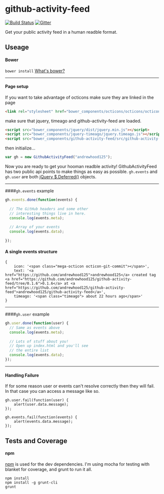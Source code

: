 
github-activity-feed
====================

[![Build Status](https://travis-ci.org/andrewhood125/github-activity-feed.svg?branch=master)](https://travis-ci.org/andrewhood125/github-activity-feed)
[![Gitter](https://badges.gitter.im/Join%20Chat.svg)](https://gitter.im/andrewhood125/github-activity-feed?utm_source=badge&utm_medium=badge&utm_campaign=pr-badge&utm_content=badge)

Get your public activity feed in a human readble format.

Useage
------

#### Bower
`bower install` [What's bower?](http://bower.io/)

---

#### Page setup

If you want to take advantage of octicons make sure they are linked in the
page
````html
<link rel="stylesheet" href="bower_components/octicons/octicons/octicons.css" />
````
make sure that jquery, timeago and github-activity-feed are loaded.
````html
<script src="bower_components/jquery/dist/jquery.min.js"></script>
<script src="bower_components/jquery-timeago/jquery.timeago.js"></script>
<script src="bower_components/github-activity-feed/src/github-activity-feed.js"></script>
````

then initialize...
````javascript
var gh = new GithubActivityFeed("andrewhood125");
````
Now you are ready to get your hooman readble activity!
GithubActivityFeed has two public api points to make things as easy as
possible. `gh.events` and `gh.user` are both [jQuery
$.Deferred()](http://api.jquery.com/jquery.deferred/) objects.
 
---

####`gh.events` example

````javascript
gh.events.done(function(events) {
  
  // The GitHub headers and some other 
  // interesting things live in here. 
  console.log(events.meta); 
  
  // Array of your events
  console.log(events.data);
  
});
````

#### A single events structure
````
{
  	icon: '<span class="mega-octicon octicon-git-commit"></span>',
  	text: '<a href="https://github.com/andrewhood125">andrewhood125</a> created tag <a href="https://github.com/andrewhood125/github-activity-feed/tree/0.1.6">0.1.6</a> at <a href="https://github.com/andrewhood125/github-activity-feed">andrewhood125/github-activity-feed</a>',
  	timeago: '<span class="timeago"> about 22 hours ago</span>'
}
````
---

####`gh.user` example

````javascript
gh.user.done(function(user) {
  // Same as events above 
  console.log(events.meta); 
  
  // Lots of stuff about you!
  // Open up index.html and you'll see
  // the entire list
  console.log(events.data);
});
````
---

#### Handling Failure
If for some reason user or events can't resolve correctly then they will fail. In that case you can access a message like so.
````
gh.user.fail(function(user) {
	alert(user.data.message);
});

gh.events.fail(function(events) {
	alert(events.data.message);
});
````

Tests and Coverage
------------------
#### npm
[npm](https://npmjs.org/) is used for the dev dependencies. I'm using mocha for testing with blanket for coverage, and grunt to run it all. 

`npm install`  
`npm install -g grunt-cli`  
`grunt`
